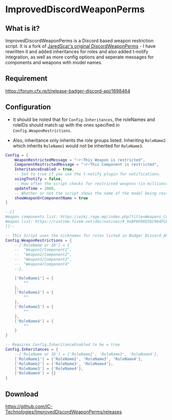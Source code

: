 # ImprovedDiscordWeaponPerms

## What is it?
ImprovedDiscordWeaponPerms is a Discord based weapon restriction script. It is a fork of [JaredScar's original DiscordWeaponPerms](https://github.com/JaredScar/DiscordWeaponPerms) - I have rewritten it and added inheritances for roles and also added t-notify integration, as well as more config options and seperate messages for components and weapons with model names.

## Requirement
https://forum.cfx.re/t/release-badger-discord-api/1698464

## Configuration
* It should be noted that for `Config.Inheritances`, the roleNames and roleIDs should match up with the ones specified in `Config.WeaponRestrictions`.

* Also, inheritance only inherits the role groups listed. Inheriting `RoleName2` which inherits `RoleName1` would not be inherited for `RoleName3`.
```lua
Config = {
	WeaponRestrictedMessage = "~r~This Weapon is restricted",
	ComponentRestrictedMessage = "~r~This Component is restricted",
	InheritanceEnabled = true,
	-- Set to true if you use the t-notify plugin for notifications.
	usingTnotify = false,
	-- How often the script checks for restricted weapons (in milliseconds)
	updateTime = 2000,
	-- Whether or not the script shows the name of the model being restricted. If true, it will append the weapon/component name to the end of the message.
	showWeaponOrComponentName = true
}

--[[
Weapon components list: https://wiki.rage.mp/index.php?title=Weapons_Components
Weapon list: https://runtime.fivem.net/doc/natives/#_0xBF0FD6E56C964FCB
]]--

-- This Script uses the nicknames for roles listed in Badger_Discord_API. 
Config.WeaponRestrictions = {
	--['RoleName or ID'] = {
	--	"Weapon1/Component1",
	--	"Weapon2/Component2",
	--	"Weapon3/Component3",
	--	"Weapon4/Component4"
	--},

	['RoleName1'] = {
		""
	},
	['RoleName2'] = {
		""
	},
	['RoleName3'] = {
		""
	},
	['RoleName4'] = {
		""
	}
}

-- Requires Config.InheritanceEnabled to be = true
Config.Inheritances = {
	--['RoleName or ID'] = {'RoleName2', 'RoleName3', 'RoleName4'},
	['RoleName1'] = {'RoleName2', 'RoleName3', 'RoleName4'},
	['RoleName2'] = {'RoleName3', 'RoleName4'},
	['RoleName3'] = {'RoleName4'},
	['RoleName4'] = {}
}
```
## Download
https://github.com/IC-Technologies/ImprovedDiscordWeaponPerms/releases

